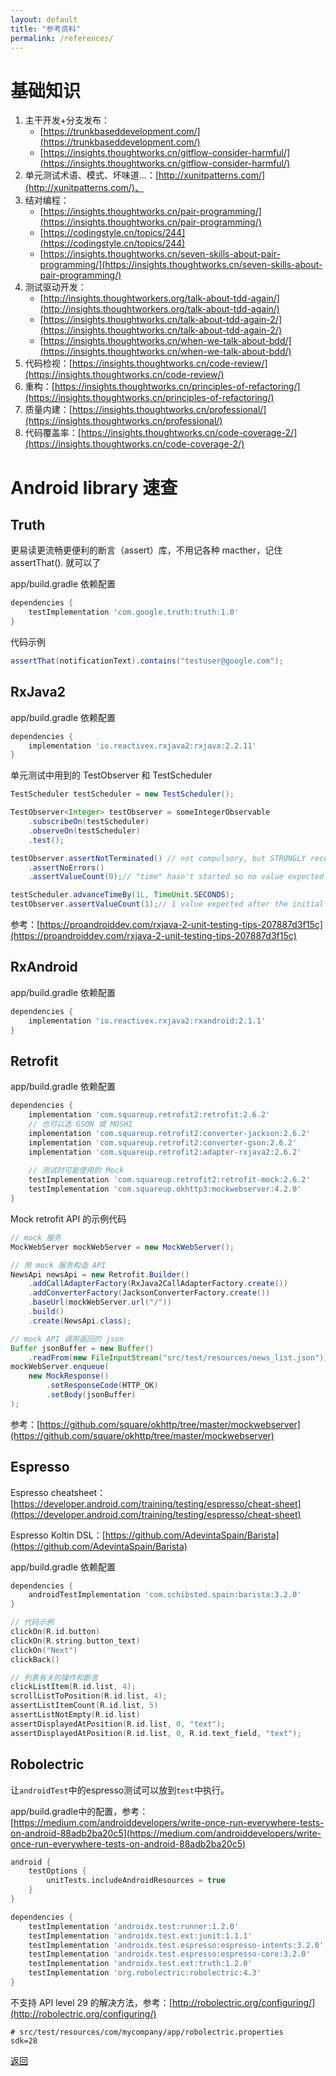 ```yaml
---
layout: default
title: "参考资料"
permalink: /references/
---
```


# 基础知识

1. 主干开发+分支发布：
   - [https://trunkbaseddevelopment.com/](https://trunkbaseddevelopment.com/)
   - [https://insights.thoughtworks.cn/gitflow-consider-harmful/](https://insights.thoughtworks.cn/gitflow-consider-harmful/)
3. 单元测试术语、模式、坏味道...：[http://xunitpatterns.com/](http://xunitpatterns.com/)、
4. 结对编程：
   - [https://insights.thoughtworks.cn/pair-programming/](https://insights.thoughtworks.cn/pair-programming/)
   - [https://codingstyle.cn/topics/244](https://codingstyle.cn/topics/244)
   - [https://insights.thoughtworks.cn/seven-skills-about-pair-programming/](https://insights.thoughtworks.cn/seven-skills-about-pair-programming/)
5. 测试驱动开发：
   - [http://insights.thoughtworkers.org/talk-about-tdd-again/](http://insights.thoughtworkers.org/talk-about-tdd-again/)
   - [https://insights.thoughtworks.cn/talk-about-tdd-again-2/](https://insights.thoughtworks.cn/talk-about-tdd-again-2/)
   - [https://insights.thoughtworks.cn/when-we-talk-about-bdd/](https://insights.thoughtworks.cn/when-we-talk-about-bdd/)
6. 代码检视：[https://insights.thoughtworks.cn/code-review/](https://insights.thoughtworks.cn/code-review/)
7. 重构：[https://insights.thoughtworks.cn/principles-of-refactoring/](https://insights.thoughtworks.cn/principles-of-refactoring/)
8. 质量内建：[https://insights.thoughtworks.cn/professional/](https://insights.thoughtworks.cn/professional/)
9. 代码覆盖率：[https://insights.thoughtworks.cn/code-coverage-2/](https://insights.thoughtworks.cn/code-coverage-2/)

# Android library 速查

## Truth

更易读更流畅更便利的断言（assert）库，不用记各种 macther，记住 assertThat(). 就可以了

app/build.gradle 依赖配置
```groovy
dependencies {
    testImplementation 'com.google.truth:truth:1.0'
}
```
代码示例
```java
assertThat(notificationText).contains("testuser@google.com");
```

## RxJava2

app/build.gradle 依赖配置
```groovy
dependencies {
    implementation 'io.reactivex.rxjava2:rxjava:2.2.11'
}
```
单元测试中用到的 TestObserver 和 TestScheduler 
```java
TestScheduler testScheduler = new TestScheduler();

TestObserver<Integer> testObserver = someIntegerObservable
    .subscribeOn(testScheduler)
    .observeOn(testScheduler)
    .test();

testObserver.assertNotTerminated() // not compulsory, but STRONGLY recommended
    .assertNoErrors()
    .assertValueCount(0);// "time" hasn't started so no value expected

testScheduler.advanceTimeBy(1L, TimeUnit.SECONDS);
testObserver.assertValueCount(1);// 1 value expected after the initial delay of 1 second
```
参考：[https://proandroiddev.com/rxjava-2-unit-testing-tips-207887d3f15c](https://proandroiddev.com/rxjava-2-unit-testing-tips-207887d3f15c)

## RxAndroid

app/build.gradle 依赖配置
```groovy
dependencies {
    implementation 'io.reactivex.rxjava2:rxandroid:2.1.1'
}
```

## Retrofit

app/build.gradle 依赖配置
```groovy
dependencies {
    implementation 'com.squareup.retrofit2:retrofit:2.6.2'
    // 也可以选 GSON 或 MOSHI
    implementation 'com.squareup.retrofit2:converter-jackson:2.6.2'
    implementation 'com.squareup.retrofit2:converter-gson:2.6.2'
    implementation 'com.squareup.retrofit2:adapter-rxjava2:2.6.2'
    
    // 测试时可能使用的 Mock
    testImplementation 'com.squareup.retrofit2:retrofit-mock:2.6.2'
    testImplementation 'com.squareup.okhttp3:mockwebserver:4.2.0'
}
```

Mock retrofit API 的示例代码
```java
// mock 服务
MockWebServer mockWebServer = new MockWebServer();

// 用 mock 服务构造 API
NewsApi newsApi = new Retrofit.Builder()
    .addCallAdapterFactory(RxJava2CallAdapterFactory.create())
    .addConverterFactory(JacksonConverterFactory.create())
    .baseUrl(mockWebServer.url("/"))
    .build()
    .create(NewsApi.class);

// mock API 调用返回的 json
Buffer jsonBuffer = new Buffer()
    .readFrom(new FileInputStream("src/test/resources/news_list.json"));
mockWebServer.enqueue(
    new MockResponse()
        .setResponseCode(HTTP_OK)
        .setBody(jsonBuffer)
);
```
参考：[https://github.com/square/okhttp/tree/master/mockwebserver](https://github.com/square/okhttp/tree/master/mockwebserver)

## Espresso

Espresso cheatsheet：[https://developer.android.com/training/testing/espresso/cheat-sheet](https://developer.android.com/training/testing/espresso/cheat-sheet)

Espresso Koltin DSL：[https://github.com/AdevintaSpain/Barista](https://github.com/AdevintaSpain/Barista)

app/build.gradle 依赖配置
``` groovy
dependencies {
    androidTestImplementation 'com.schibsted.spain:barista:3.2.0'
}
```

```kotlin
// 代码示例
clickOn(R.id.button)
clickOn(R.string.button_text)
clickOn("Next")
clickBack()

// 列表有关的操作和断言
clickListItem(R.id.list, 4);
scrollListToPosition(R.id.list, 4);
assertListItemCount(R.id.list, 5)
assertListNotEmpty(R.id.list)
assertDisplayedAtPosition(R.id.list, 0, "text");
assertDisplayedAtPosition(R.id.list, 0, R.id.text_field, "text");
```

## Robolectric

让`androidTest`中的espresso测试可以放到`test`中执行。

app/build.gradle中的配置，参考：[https://medium.com/androiddevelopers/write-once-run-everywhere-tests-on-android-88adb2ba20c5](https://medium.com/androiddevelopers/write-once-run-everywhere-tests-on-android-88adb2ba20c5)
```groovy
android {
    testOptions {
        unitTests.includeAndroidResources = true
    }
}

dependencies {
    testImplementation 'androidx.test:runner:1.2.0'
    testImplementation 'androidx.test.ext:junit:1.1.1'
    testImplementation 'androidx.test.espresso:espresso-intents:3.2.0'
    testImplementation 'androidx.test.espresso:espresso-core:3.2.0'
    testImplementation 'androidx.test.ext:truth:1.2.0'
    testImplementation 'org.robolectric:robolectric:4.3'
}
```

不支持 API level 29 的解决方法，参考：[http://robolectric.org/configuring/](http://robolectric.org/configuring/)
```properties
# src/test/resources/com/mycompany/app/robolectric.properties
sdk=28
```


[返回](./index.md)

